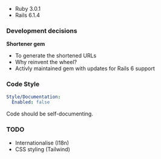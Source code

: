 - Ruby 3.0.1
- Rails 6.1.4

### Development decisions
**Shortener gem**
- To generate the shortened URLs
- Why reinvent the wheel?
- Activly maintained gem with updates for Rails 6 support

### Code Style

```yml
Style/Documentation:
  Enabled: false
```
Code should be self-documenting.

### TODO
- Internationalise (I18n)
- CSS styling (Tailwind)
